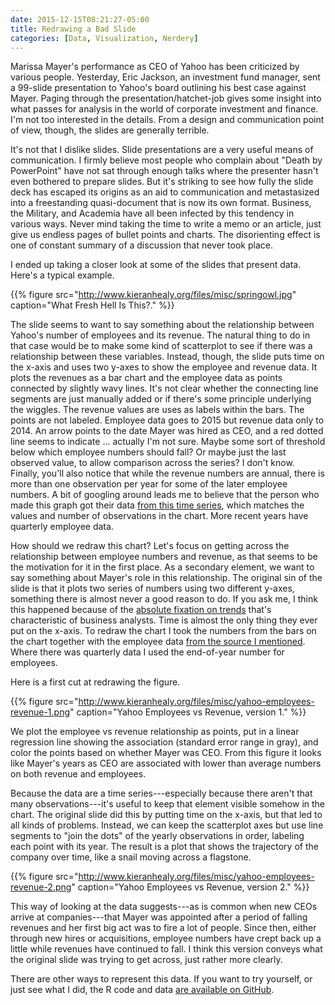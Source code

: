 ```yaml
---
date: 2015-12-15T08:21:27-05:00
title: Redrawing a Bad Slide
categories: [Data, Visualization, Nerdery]
---
```


Marissa Mayer's performance as CEO of Yahoo has been criticized by various people. Yesterday, Eric Jackson, an investment fund manager, sent a 99-slide presentation to Yahoo's board outlining his best case against Mayer.  Paging through the presentation/hatchet-job gives some insight into what passes for analysis in the world of corporate investment and finance. I'm not too interested in the details. From a design and communication point of view, though, the slides are generally terrible.

It's not that I dislike slides. Slide presentations are a very useful means of communication. I firmly believe most people who complain about "Death by PowerPoint" have not sat through enough talks where the presenter hasn't even bothered to prepare slides. But it's striking to see how fully the slide deck has escaped its origins as an aid to communication and metastasized into a freestanding quasi-document that is now its own format. Business, the Military, and Academia have all been infected by this tendency in various ways. Never mind taking the time to write a memo or an article, just give us endless pages of bullet points and charts. The disorienting effect is one of constant summary of a discussion that never took place.

I ended up taking a closer look at some of the slides that present data. Here's a typical example.

{{% figure src="http://www.kieranhealy.org/files/misc/springowl.jpg" caption="What Fresh Hell Is This?." %}}

The slide seems to want to say something about the relationship between Yahoo's number of employees and its revenue. The natural thing to do in that case would be to make some kind of scatterplot to see if there was a relationship between these variables. Instead, though, the slide puts time on the x-axis and uses two y-axes to show the employee and revenue data. It plots the revenues as a bar chart and the employee data as points connected by slightly wavy lines. It's not clear whether the connecting line segments are just manually added or if there's some principle underlying the wiggles. The revenue values are uses as labels within the bars. The points are not labeled. Employee data goes to 2015 but revenue data only to 2014. An arrow points to the date Mayer was hired as CEO, and a red dotted line seems to indicate ... actually I'm not sure. Maybe some sort of threshold below which employee numbers should fall? Or maybe just the last observed value, to allow comparison across the series? I don't know. Finally, you'll also notice that while the revenue numbers are annual, there is more than one observation per year for some of the later employee numbers. A bit of googling around leads me to believe that the person who made this graph got their data [from this time series](https://atlas.qz.com/charts/41iiceqt), which matches the values and number of observations in the chart. More recent years have quarterly employee data.

How should we redraw this chart? Let's focus on getting across the relationship between employee numbers and revenue, as that seems to be the motivation for it in the first place. As a secondary element, we want to say something about Mayer's role in this relationship. The original sin of the slide is that it plots two series of numbers using two different y-axes, something there is almost never a good reason to do. If you ask me, I think this happened because of the [absolute fixation on trends](http://kieranhealy.org/blog/archives/2015/07/22/apple-sales-trends-q2-2015/) that's characteristic of business analysts. Time is almost the only thing they ever put on the x-axis. To redraw the chart I took the numbers from the bars on the chart together with the employee data [from the source I mentioned](https://atlas.qz.com/charts/41iiceqt). Where there was quarterly data I used the end-of-year number for employees.

Here is a first cut at redrawing the figure.

{{% figure src="http://www.kieranhealy.org/files/misc/yahoo-employees-revenue-1.png" caption="Yahoo Employees vs Revenue, version 1." %}}

We plot the employee vs revenue relationship as points, put in a linear regression line showing the association (standard error range in gray), and color the points based on whether Mayer was CEO. From this figure it looks like Mayer's years as CEO are associated with lower than average numbers on both revenue and employees.

Because the data are a time series---especially because there aren't that many observations---it's useful to keep that element visible somehow in the chart. The original slide did this by putting time on the x-axis, but that led to all kinds of problems. Instead, we can keep the scatterplot axes but use line segments to "join the dots" of the yearly observations in order, labeling each point with its year. The result is a plot that shows the trajectory of the company over time, like a snail moving across a flagstone.

{{% figure src="http://www.kieranhealy.org/files/misc/yahoo-employees-revenue-2.png" caption="Yahoo Employees vs Revenue, version 2." %}}

This way of looking at the data suggests---as is common when new CEOs arrive at companies---that Mayer was appointed after a period of falling revenues and her first big act was to fire a lot of people. Since then, either through new hires or acquisitions, employee numbers have crept back up a little while revenues have continued to fall. I think this version conveys what the original slide was trying to get across, just rather more clearly. 

There are other ways to represent this data. If you want to try yourself, or just see what I did, the R code and data [are available on GitHub](https://github.com/kjhealy/yahoo).
